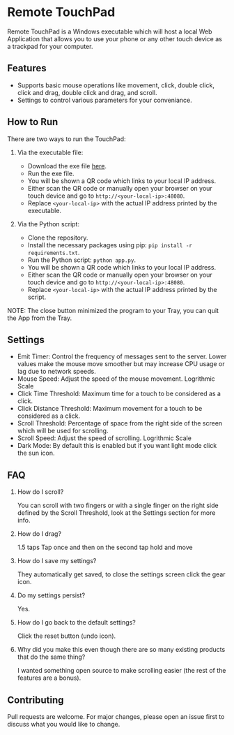 # Remote TouchPad

Remote TouchPad is a Windows executable which will host a local Web Application that allows you to use your phone or any other touch device as a trackpad for your computer.

## Features

- Supports basic mouse operations like movement, click, double click, click and drag, double click and drag, and scroll.
- Settings to control various parameters for your conveniance.

## How to Run

There are two ways to run the TouchPad:

1. Via the executable file:
   - Download the exe file [here](
https://github.com/SaranshPK/RemoteTouchpad/raw/master/RemoteTouchPad.exe).
   - Run the exe file.
   - You will be shown a QR code which links to your local IP address.
   - Either scan the QR code or manually open your browser on your touch device and go to `http://<your-local-ip>:48080`.
   - Replace `<your-local-ip>` with the actual IP address printed by the executable.

2. Via the Python script:
   - Clone the repository.
   - Install the necessary packages using pip: `pip install -r requirements.txt`.
   - Run the Python script: `python app.py`.
   - You will be shown a QR code which links to your local IP address.
   - Either scan the QR code or manually open your browser on your touch device and go to `http://<your-local-ip>:48080`.
   - Replace `<your-local-ip>` with the actual IP address printed by the script.

NOTE: The close button minimized the program to your Tray, you can quit the App from the Tray.

## Settings

- Emit Timer: Control the frequency of messages sent to the server. Lower values make the mouse move smoother but may increase CPU usage or lag due to network speeds.
- Mouse Speed: Adjust the speed of the mouse movement. Logrithmic Scale
- Click Time Threshold: Maximum time for a touch to be considered as a click.
- Click Distance Threshold: Maximum movement for a touch to be considered as a click.
- Scroll Threshold: Percentage of space from the right side of the screen which will be used for scrolling.
- Scroll Speed: Adjust the speed of scrolling. Logrithmic Scale
- Dark Mode: By default this is enabled but if you want light mode click the sun icon.

## FAQ

1. How do I scroll?

    You can scroll with two fingers or with a single finger on the right side defined by the Scroll Threshold, look at the Settings section for more info.

2. How do I drag?

    1.5 taps
    Tap once and then on the second tap hold and move

3. How do I save my settings?

    They automatically get saved, to close the settings screen click the gear icon.
    
3. Do my settings persist?

    Yes.

4. How do I go back to the default settings?

    Click the reset button (undo icon).

5. Why did you make this even though there are so many existing products that do the same thing?

    I wanted something open source to make scrolling easier (the rest of the features are a bonus).

## Contributing

Pull requests are welcome. For major changes, please open an issue first to discuss what you would like to change.
